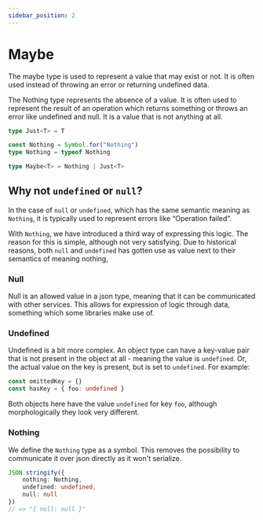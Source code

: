 ```yaml
---
sidebar_position: 2
---
```


# Maybe
The maybe type is used to represent a value that may exist or not. It is often used instead of throwing an error or returning undefined data. 


The Nothing type represents the absence of a value. It is often used to represent the result of an operation which returns something or throws an error like undefined and null. It is a value that is not anything at all. 


```ts
type Just<T> = T

const Nothing = Symbol.for("Nothing")
type Nothing = typeof Nothing

type Maybe<T> = Nothing | Just<T>
```


## Why not `undefined` or `null`?
In the case of `null` or `undefined`, which has the same semantic meaning as `Nothing`, it is typically used to represent errors like “Operation failed”. 

With `Nothing`, we have introduced a third way of expressing this logic. The reason for this is simple, although not very satisfying. Due to historical reasons, both `null` and `undefined` has gotten use as value next to their semantics of meaning nothing,

### Null
Null is an allowed value in a json type, meaning that it can be communicated with other services. This allows for expression of logic through data, something which some libraries make use of.

### Undefined
Undefined is a bit more complex. An object type can have a key-value pair that is not present in the object at all - meaning the value is `undefined`. Or, the actual value on the key is present, but is set to `undefined`. For example:
```ts
const omittedKey = {}
const hasKey = { foo: undefined }
```
Both objects here have the value `undefined` for key `foo`, although morphologically they look very different.

### Nothing
We define the `Nothing` type as a symbol. This removes the possibility to communicate it over json directly as it won't serialize.

```ts
JSON.stringify({ 
    nothing: Nothing,
    undefined: undefined, 
    null: null 
})
// => "{ null: null }"
```